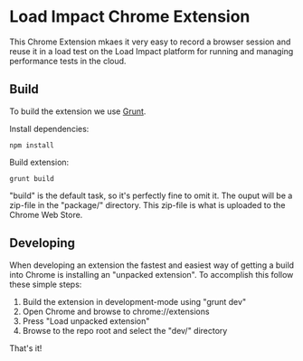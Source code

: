 # Load Impact Chrome Extension

This Chrome Extension mkaes it very easy to record a browser session and reuse it in a load test on the Load Impact 
platform for running and managing performance tests in the cloud.

## Build

To build the extension we use [Grunt](http://gruntjs.com/).

Install dependencies:

```
npm install
```

Build extension:

```
grunt build
```

"build" is the default task, so it's perfectly fine to omit it. The ouput will be a zip-file in the "package/" 
directory. This zip-file is what is uploaded to the Chrome Web Store.


## Developing

When developing an extension the fastest and easiest way of getting a build into Chrome is installing an 
"unpacked extension". To accomplish this follow these simple steps:

1. Build the extension in development-mode using "grunt dev"
2. Open Chrome and browse to chrome://extensions
3. Press "Load unpacked extension"
4. Browse to the repo root and select the "dev/" directory

That's it!
